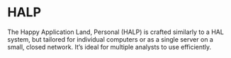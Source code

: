# HALP
The Happy Application Land, Personal (HALP) is crafted similarly to a HAL system, but tailored for individual computers or as a single server on a small, closed network. It’s ideal for multiple analysts to use efficiently.
